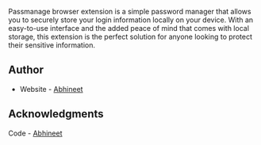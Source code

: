 Passmanage browser extension is a simple password manager that allows you to securely store your login information locally on your device. With an easy-to-use interface and the added peace of mind that comes with local storage, this extension is the perfect solution for anyone looking to protect their sensitive information.

## Author

- Website - [Abhineet](https://abhineet.site)

## Acknowledgments

Code - [Abhineet](https://github.com/abhineetsite) 
